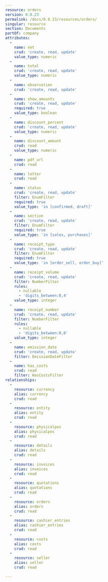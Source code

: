 ```yaml
---
resource: orders
version: 0.0.23
permalink: /docs/0.0.23/resources/orders/
singular: resource
section: Documents
partOf: company
attributes:
  -
    name: net
    crud: 'create, read, update'
    value_type: numeric
  -
    name: total
    crud: 'create, read, update'
    value_type: numeric
  -
    name: observation
    crud: 'create, read, update'
  -
    name: show_amounts
    crud: 'create, read, update'
    required: true
    value_type: boolean
  -
    name: discount_percent
    crud: 'create, read, update'
    value_type: numeric
  -
    name: discount_amount
    crud: read
    value_type: numeric
  -
    name: pdf_url
    crud: read
  -
    name: letter
    crud: read
  -
    name: status
    crud: 'create, read, update'
    filter: EnumFilter
    required: true
    value_type: 'in [confirmed, draft]'
  -
    name: section
    crud: 'create, read, update'
    filter: EnumFilter
    required: true
    value_type: 'in [sales, purchases]'
  -
    name: receipt_type
    crud: 'create, read, update'
    filter: EnumFilter
    required: true
    value_type: 'in [order_sell, order_buy]'
  -
    name: receipt_volume
    crud: 'create, read, update'
    filter: NumberFilter
    rules:
      - nullable
      - 'digits_between:0,4'
    value_type: integer
  -
    name: receipt_number
    crud: 'create, read, update'
    filter: NumberFilter
    rules:
      - nullable
      - 'digits_between:0,8'
    value_type: integer
  -
    name: emission_date
    crud: 'create, read, update'
    filter: EmissionDateFilter
  -
    name: has_costs
    crud: read
    filter: HasCostsFilter
relationships:
  -
    resource: currency
    alias: currency
    crud: read
  -
    resource: entity
    alias: entity
    crud: read
  -
    resource: physicalpos
    alias: physicalpos
    crud: read
  -
    resource: details
    alias: details
    crud: read
  -
    resource: invoices
    alias: invoices
    crud: read
  -
    resource: quotations
    alias: quotations
    crud: read
  -
    resource: orders
    alias: orders
    crud: read
  -
    resource: cashier_entries
    alias: cashier_entries
    crud: read
  -
    resource: costs
    alias: costs
    crud: read
  -
    resource: seller
    alias: seller
    crud: read

---
```

